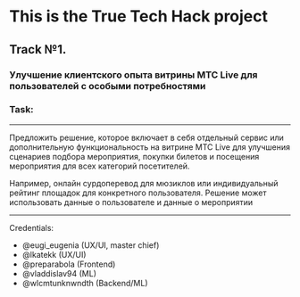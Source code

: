 # This is the True Tech Hack project

## Track №1. 

### Улучшение клиентского опыта витрины МТС Live для пользователей с особыми потребностями

### Task: 

---
Предложить решение, которое включает в себя отдельный сервис или дополнительную
функциональность на витрине МТС Live для улучшения сценариев подбора 
мероприятия, покупки билетов и посещения мероприятия для всех категорий 
посетителей.

Например, онлайн сурдоперевод для мюзиклов или индивидуальный рейтинг площадок 
для конкретного пользователя. Решение может использовать данные о пользователе 
и данные о мероприятии

---



Credentials:

- @eugi_eugenia (UX/UI, master chief)
- @lkatekk (UX/UI)
- @preparabola (Frontend)
- @vladdislav94 (ML)
- @wlcmtunknwndth (Backend/ML)